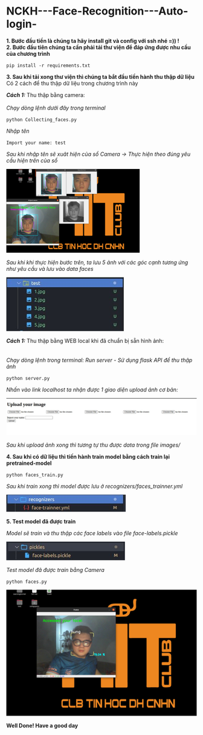 # NCKH---Face-Recognition---Auto-login-
**1. Bước đầu tiền là chúng ta hãy install git và config với ssh nhé =)) !** <br>
**2. Bước đầu tiên chúng ta cần phải tải thư viện để đáp ứng được nhu cầu của chương trình**
	
	pip install -r requirements.txt

**3. Sau khi tải xong thư viện thì chúng ta bắt đầu tiền hành thu thập dữ liệu** <br>
Có 2 cách để thu thập dữ liệu trong chương trình này <br>

_**Cách 1:**_ Thu thập bằng camera: <br> <br>
<i>Chạy dòng lệnh dưới đây trong terminal</i>

	python Collecting_faces.py
	
<i>Nhập tên</i>
	
	Import your name: test 
	
<i> Sau khi nhập tên sẽ xuât hiện của sổ Camera -> Thực hiện theo đúng yêu cầu hiện trên của sổ </i>
	
<img src = "https://github.com/ngluonghungg2611/NCKH---Face-Recognition---Auto-login-/blob/master/Camera.jpg" width = 70%>

<i>Sau khi khi thực hiện bước trên, ta lưu 5 ảnh với các góc cạnh tương ứng như yêu cầu và lưu vào data faces </i>

<img src = "https://github.com/ngluonghungg2611/NCKH---Face-Recognition---Auto-login-/blob/master/file_faces.jpg">

_**Cách 1:**_ Thu thập bằng WEB local khi đã chuẩn bị sẵn hình ảnh: <br> <br>	
<i> Chạy dòng lệnh trong terminal: Run server - Sử dụng flask API để thu thập ảnh </i>

	python server.py

<i>Nhấn vào link localhost ta nhận được 1 giao diện upload ảnh cơ bản: </i>

<img src="https://github.com/ngluonghungg2611/NCKH---Face-Recognition---Auto-login-/blob/master/template_upload_files.jpg">
	
<i>Sau khi upload ảnh xong thì tương tự thu được data trong file images/</i>

**4. Sau khi có dữ liệu thì tiến hành train model bằng cách train lại pretrained-model**

	python faces_train.py
	
<i>Sau khi train xong thì model được lưu ở recognizers/faces_trainner.yml</i>

<img src="https://github.com/ngluonghungg2611/NCKH---Face-Recognition---Auto-login-/blob/master/file_trainner.jpg">


**5. Test model đã được train**

<i>Model sẽ train và thu thập các face labels vào file face-labels.pickle</i>

<img src="https://github.com/ngluonghungg2611/NCKH---Face-Recognition---Auto-login-/blob/master/face_labels.jpg">

<i>Test model đã được train bằng Camera </i>

	python faces.py

<img src="https://github.com/ngluonghungg2611/NCKH---Face-Recognition---Auto-login-/blob/master/test_model.jpg">

**Well Done! Have a good day** 
	
	
		
	
	
